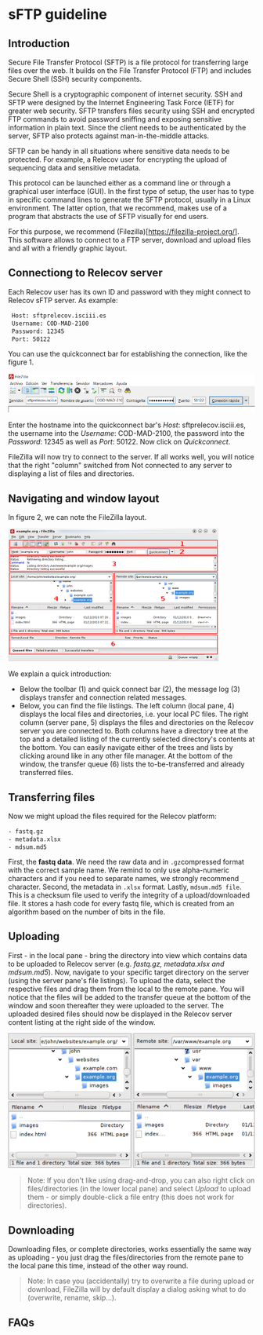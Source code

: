 # sFTP guideline

## Introduction

Secure File Transfer Protocol (SFTP) is a file protocol for transferring large files over the web. It builds on the File Transfer Protocol (FTP) and includes Secure Shell (SSH) security components.

Secure Shell is a cryptographic component of internet security. SSH and SFTP were designed by the Internet Engineering Task Force (IETF) for greater web security. SFTP transfers files security using SSH and encrypted FTP commands to avoid password sniffing and exposing sensitive information in plain text. Since the client needs to be authenticated by the server, SFTP also protects against man-in-the-middle attacks.

SFTP can be handy in all situations where sensitive data needs to be protected. For example, a Relecov user for encrypting the upload of sequencing data and sensitive metadata.

This protocol can be launched either as a command line or through a graphical user interface (GUI). In the first type of setup, the user has to type in specific command lines to generate the SFTP protocol, usually in a Linux environment. The latter option, that we recommend, makes use of a program that abstracts the use of SFTP visually for end users.

For this purpose, we recommend (Filezilla)[https://filezilla-project.org/]. This software allows to connect to a FTP server, download and upload files and all with a friendly graphic layout.

## Connectiong to Relecov server

Each Relecov user has its own ID and password with they might connect to Relecov sFTP server. As example:

```
 Host: sftprelecov.isciii.es
 Username: COD-MAD-2100
 Password: 12345
 Port: 50122
```

You can use the quickconnect bar for establishing the connection, like the figure 1.

![Figure 1](images/figure1.PNG)

Enter the hostname into the quickconnect bar's *Host*: sftprelecov.isciii.es, the username into the *Username*: COD-MAD-2100, the password into the *Password*: 12345 as well as *Port*: 50122. Now click on *Quickconnect*.

FileZilla will now try to connect to the server. If all works well, you will notice that the right "column" switched from Not connected to any server to displaying a list of files and directories.

## Navigating and window layout

In figure 2, we can note the FileZilla layout. 

![Figure 2](images/figure2.png)

We explain a quick introduction:
- Below the toolbar (1) and quick connect bar (2), the message log (3) displays transfer and connection related messages.
- Below, you can find the file listings. The left column (local pane, 4) displays the local files and directories, i.e. your local PC files. The right column (server pane, 5) displays the files and directories on the Relecov server you are connected to. Both columns have a directory tree at the top and a detailed listing of the currently selected directory's contents at the bottom. You can easily navigate either of the trees and lists by clicking around like in any other file manager. At the bottom of the window, the transfer queue (6) lists the to-be-transferred and already transferred files.

## Transferring files

Now we might upload the files required for the Relecov platform:

```
- fastq.gz
- metadata.xlsx
- mdsum.md5
```
First, the **fastq data**. We need the raw data and in ```.gz```compressed format with the correct sample name. We remind to only use alpha-numeric characters and if you need to separate names, we strongly recommend ```_``` character. Second, the metadata in ```.xlsx``` format. Lastly, ```mdsum.md5 file```. This is a checksum file used to verify the integrity of a upload/downloaded file. It stores a hash code for every fastq file, which is created from an algorithm based on the number of bits in the file.

## Uploading

First - in the local pane - bring the directory into view which contains data to be uploaded to Relecov server (e.g. *fastq.gz, metadata.xlsx and mdsum.md5*). Now, navigate to your specific target directory on the server (using the server pane's file listings). To upload the data, select the respective files and drag them from the local to the remote pane. You will notice that the files will be added to the transfer queue at the bottom of the window and soon thereafter they were uploaded to the server. The uploaded desired files should now be displayed in the Relecov server content listing at the right side of the window.

![Figure 3](images/figure3.png)

> Note: If you don't like using drag-and-drop, you can also right click on files/directories (in the lower local pane) and select *Upload* to upload them - or simply double-click a file entry (this does not work for directories).

## Downloading

Downloading files, or complete directories, works essentially the same way as uploading - you just drag the files/directories from the remote pane to the local pane this time, instead of the other way round.

> Note: In case you (accidentally) try to overwrite a file during upload or download, FileZilla will by default display a dialog asking what to do (overwrite, rename, skip...).

## FAQs



